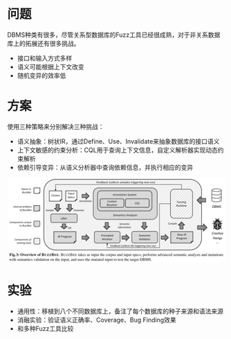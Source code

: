 # 问题

DBMS种类有很多，尽管关系型数据库的Fuzz工具已经很成熟，对于非关系数据库上的拓展还有很多挑战。

* 接口和输入方式多样
* 语义可能根据上下文改变
* 随机变异的效率低

# 方案

使用三种策略来分别解决三种挑战：

* 语义抽象：树状IR，通过Define、Use、Invalidate来抽象数据库的接口语义
* 上下文敏感的约束分析：CQL用于查询上下文信息，自定义解析器实现动态约束解析
* 依赖引导变异：从语义分析器中查询依赖信息，并执行相应的变异

![1720185901601](image/Buzz24/1720185901601.png)

# 实验

* 通用性：移植到八个不同数据库上，备注了每个数据库的种子来源和语法来源
* 消融实验：验证语义正确率、Coverage、Bug Finding效果
* 和多种Fuzz工具比较

